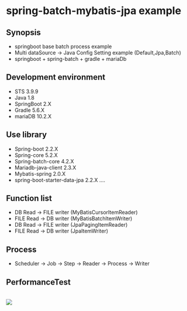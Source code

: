 # spring-batch-mybatis-jpa example

## Synopsis

* springboot base batch process example
* Multi dataSource -> Java Config Setting example (Default,Jpa,Batch)
* springboot + spring-batch + gradle + mariaDb

## Development environment

* STS 3.9.9
* Java 1.8
* SpringBoot 2.X
* Gradle 5.6.X
* mariaDB 10.2.X

## Use library

* Spring-boot 2.2.X
* Spring-core 5.2.X
* Spring-batch-core 4.2.X
* Mariadb-java-client 2.3.X
* Mybatis-spring 2.0.X
* spring-boot-starter-data-jpa 2.2.X
....

## Function list

* DB Read   -> FILE writer  (MyBatisCursorItemReader)
* FILE Read -> DB writer    (MyBatisBatchItemWriter)
* DB Read   -> FILE writer  (JpaPagingItemReader)
* FILE Read -> DB writer    (JpaItemWriter)

## Process

* Scheduler -> Job -> Step -> Reader -> Process -> Writer

## PerformanceTest

<br/>
<img src="https://user-images.githubusercontent.com/37128830/71947536-875b6200-3210-11ea-8ed4-f69630e2e9a2.png">
